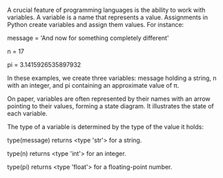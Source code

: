 A crucial feature of programming languages is the ability to work with variables. A variable is a name that represents a value.
Assignments in Python create variables and assign them values. For instance:

message = 'And now for something completely different'

n = 17

pi = 3.1415926535897932

In these examples, we create three variables: message holding a string, n with an integer, and pi containing an approximate value of π.

On paper, variables are often represented by their names with an arrow pointing to their values, forming a state diagram. It illustrates the state of each variable.

The type of a variable is determined by the type of the value it holds:

type(message) returns <type 'str'> for a string.

type(n) returns <type 'int'> for an integer.

type(pi) returns <type 'float'> for a floating-point number.
